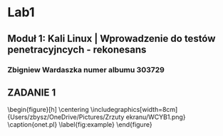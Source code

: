 # Lab1
## Moduł 1: Kali Linux | Wprowadzenie do testów penetracyjncych - rekonesans
### Zbigniew Wardaszka numer albumu 303729

## ZADANIE 1

\begin{figure}[h]
  \centering
   \includegraphics[width=8cm]{Users/zbysz/OneDrive/Pictures/Zrzuty ekranu/WCYB1.png}
  \caption{onet.pl}
  \label{fig:example}
\end{figure}
